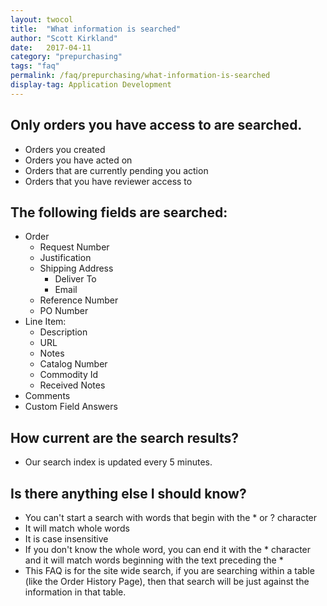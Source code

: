 ```yaml
---
layout: twocol
title:  "What information is searched"
author: "Scott Kirkland"
date:   2017-04-11
category: "prepurchasing"
tags: "faq"
permalink: /faq/prepurchasing/what-information-is-searched
display-tag: Application Development
---
```


## Only orders you have access to are searched.
- Orders you created
- Orders you have acted on
- Orders that are currently pending you action
- Orders that you have reviewer access to

## The following fields are searched:
- Order
   - Request Number
   - Justification
   - Shipping Address
      - Deliver To
      - Email
   - Reference Number
   - PO Number
- Line Item:
   - Description
   - URL
   - Notes
   - Catalog Number
   - Commodity Id
   - Received Notes
- Comments
- Custom Field Answers

## How current are the search results?
- Our search index is updated every 5 minutes.

## Is there anything else I should know?
- You can't start a search with words that begin with the * or ? character
- It will match whole words
- It is case insensitive
- If you don't know the whole word, you can end it with the * character and it will match words beginning with the text preceding the *
- This FAQ is for the site wide search, if you are searching within a table (like the Order History Page), then that search will be just against the information in that table.
